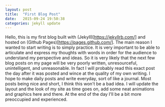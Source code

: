 ```yaml
---
layout: post
title:  "First Blog Post"
date:   2015-09-24 19:50:38
categories: jekyll update
---
```


Hello, this is my first blog built with (Jekyll)[https://jekyllrb.com/] and hosted on (Github Pages)[https://pages.github.com/]. The main reason I wanted to start writing is to simply practice. It is very important to be able to articulate and express my thoughts with words in order for the audience to understand my perspective and ideas. So it is very likely that the next few blog posts on my page will be very poorly written, unresourceful, unintelligent, and unreasonable. In fact I will probably read this exact post the day after it was posted and wince at the quality of my own writing. I hope to make daily posts and write everyday, sort of like a journal. Most posts being nice and short, I think this won't be a bad idea. I will update the layout and the look of my site as time goes on, add some neat animations and graphics here and there. At the end of the day I'll be a bit more preoccupied and experienced.